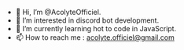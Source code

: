 - 👋 Hi, I’m @AcolyteOfficiel.
- 👀 I’m interested in discord bot development.
- 🌱 I’m currently learning hot to code in JavaScript.
- 📫 How to reach me : acolyte.officiel@gmail.com  
